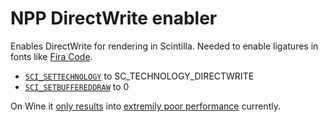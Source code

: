 # NPP DirectWrite enabler

Enables DirectWrite for rendering in Scintilla. Needed to enable ligatures in fonts like [Fira Code](https://github.com/tonsky/FiraCode).

* [`SCI_SETTECHNOLOGY`](https://www.scintilla.org/ScintillaDoc.html#SCI_SETTECHNOLOGY) to SC_TECHNOLOGY_DIRECTWRITE
* [`SCI_SETBUFFEREDDRAW`](https://www.scintilla.org/ScintillaDoc.html#SCI_SETBUFFEREDDRAW) to 0


On Wine it [only results](https://bugs.winehq.org/show_bug.cgi?id=47690) into [extremily poor performance](https://bugs.winehq.org/show_bug.cgi?id=47689) currently.


